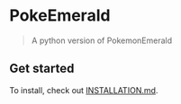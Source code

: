 # PokeEmerald
> A python version of PokemonEmerald

## Get started
To install, check out [INSTALLATION.md](https://github.com/kokonut27/pokeemerald/blob/main/INSTALLATION.md).